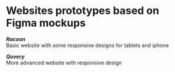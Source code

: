 
# Websites prototypes based on Figma mockups

***Racoon***   
Basic website with some responsive designs for tablets and iphone

***Qovery***   
More advanced website with responsive design
